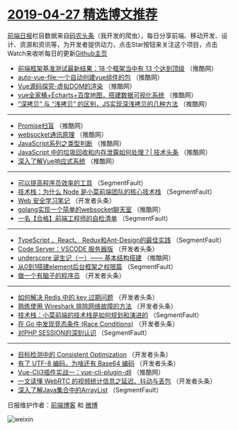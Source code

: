 # [2019-04-27 精选博文推荐](https://toutiao.qdkfweb.cn/date/2019/04/27)

[前端日报](https://qdkfweb.cn/c/news)栏目数据来自[码农头条](https://toutiao.qdkfweb.cn/)（我开发的爬虫），每日分享前端、移动开发、设计、资源和资讯等，为开发者提供动力，点击Star按钮来关注这个项目，点击Watch来收听每日的更新[Github主页](https://github.com/kujian/frontendDaily)
* [前端框架基准测试最新结果：18 个框架当中有 13 个达到顶级](https://toutiao.qdkfweb.cn/109062.html) （推酷网）
* [auto-vue-file:一个自动创建vue组件的包](https://toutiao.qdkfweb.cn/109058.html) （推酷网）
* [Vue源码探究-虚拟DOM的渲染](https://toutiao.qdkfweb.cn/109060.html) （推酷网）
* [vue全家桶+Echarts+百度地图，搭建数据可视化系统](https://toutiao.qdkfweb.cn/109061.html) （推酷网）
* [“深拷贝” 与 “浅拷贝” 的区别，JS实现深浅拷贝的几种方法](https://toutiao.qdkfweb.cn/109047.html) （推酷网）

***
* [Promise扫盲](https://toutiao.qdkfweb.cn/109059.html) （推酷网）
* [websocket通讯原理](https://toutiao.qdkfweb.cn/109051.html) （推酷网）
* [JavaScript系列之类型判断](https://toutiao.qdkfweb.cn/109052.html) （推酷网）
* [JavaScript 中的垃圾回收和内存泄露如何处理？| 技术头条](https://toutiao.qdkfweb.cn/109056.html) （推酷网）
* [深入了解Vue响应式系统](https://toutiao.qdkfweb.cn/109057.html) （推酷网）

***
* [可以提高程序员效率的工具](https://toutiao.qdkfweb.cn/109001.html) （SegmentFault）
* [技术栈：为什么 Node 是小菜前端团队的核心技术栈](https://toutiao.qdkfweb.cn/108992.html) （SegmentFault）
* [Web 安全学习笔记](https://toutiao.qdkfweb.cn/109004.html) （开发者头条）
* [golang实现一个简单的websocket聊天室](https://toutiao.qdkfweb.cn/109041.html) （推酷网）
* [一名【合格】前端工程师的自检清单](https://toutiao.qdkfweb.cn/108985.html) （SegmentFault）

***
* [TypeScript 、React、 Redux和Ant-Design的最佳实践](https://toutiao.qdkfweb.cn/108989.html) （SegmentFault）
* [Code Server：VSCODE 服务器版](https://toutiao.qdkfweb.cn/109012.html) （开发者头条）
* [underscore 诞生记（一）—— 基本结构搭建](https://toutiao.qdkfweb.cn/109046.html) （推酷网）
* [从0到1搭建element后台框架之权限篇](https://toutiao.qdkfweb.cn/108990.html) （SegmentFault）
* [做一个有脑子的程序员](https://toutiao.qdkfweb.cn/109023.html) （开发者头条）

***
* [如何解决 Redis 中的 key 过期问题](https://toutiao.qdkfweb.cn/109034.html) （开发者头条）
* [熟练使用 Wireshark 排除网络故障的方法](https://toutiao.qdkfweb.cn/109013.html) （开发者头条）
* [技术栈：小菜前端的技术栈是如何规划和演进的](https://toutiao.qdkfweb.cn/108991.html) （SegmentFault）
* [在 Go 中发现竞态条件 (Race Conditions)](https://toutiao.qdkfweb.cn/109024.html) （开发者头条）
* [对PHP SESSION的深刻认识](https://toutiao.qdkfweb.cn/109002.html) （SegmentFault）

***
* [目标检测中的 Consistent Optimization](https://toutiao.qdkfweb.cn/109035.html) （开发者头条）
* [有了 UTF-8 编码，为啥还有 Base64 编码](https://toutiao.qdkfweb.cn/109014.html) （开发者头条）
* [Vue-Cli3插件实战一：vue-cli-plugin-dll](https://toutiao.qdkfweb.cn/109048.html) （推酷网）
* [一文读懂 WebRTC 的视频统计信息之延迟、抖动与丢包](https://toutiao.qdkfweb.cn/109025.html) （开发者头条）
* [深入了解Java集合中的ArrayList](https://toutiao.qdkfweb.cn/109003.html) （SegmentFault）

日报维护作者：[前端博客](https://qdkfweb.cn/) 和 [微博](https://qdkfweb.cn/go/weibo)

![weixin](https://user-images.githubusercontent.com/3055447/38468989-651132ac-3b80-11e8-8e6b-15122322a9d7.png)